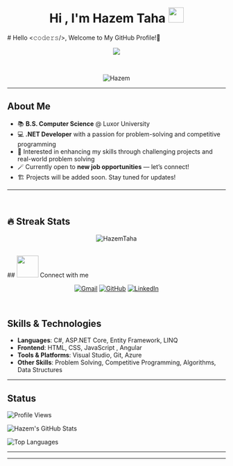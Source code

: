 <h1 align="center">Hi , I'm Hazem Taha <img src="https://media.giphy.com/media/hvRJCLFzcasrR4ia7z/giphy.gif" width="35"></h1>
# Hello <𝚌𝚘𝚍𝚎𝚛𝚜/>, Welcome to My GitHub Profile!👋

<p align="center">
  <a href="https://github.com/DenverCoder1/readme-typing-svg"><img src="https://readme-typing-svg.herokuapp.com?lines=Computer+Science+Graduate;FullStack+Web+developer+.Net+@ITI;Problem+Solver;Always%20learning%20new%20things&center=true&width=500&height=50"></a>
</p>


<br>

<p align="center"> 
	<img src="https://komarev.com/ghpvc/?username=hazemtaahaa&label=Profile%20views&color=0e75b6&style=plastic" alt="Hazem" /> 
</p>



---

## About Me

- 📚 **B.S. Computer Science** @ Luxor University  
- 💻 **.NET Developer** with a passion for problem-solving and competitive programming  
- 🌟 Interested in enhancing my skills through challenging projects and real-world problem solving  
- 🪄 Currently open to **new job opportunities** — let’s connect!  
- 🏗️ Projects will be added soon. Stay tuned for updates!  

---
<br>

## 🔥 Streak Stats
<p align="center">
  <img src="https://github-readme-streak-stats.herokuapp.com/?user=hazemtaahaa&theme=algolia" alt="HazemTaha" />
</p>

<br>
## <picture> <img src="https://media.giphy.com/media/UmbybxMJ3sRvKBV5qw/giphy.gif" width = 50px></picture> Connect with me
<p align="center">
<a href="mailto:hazemtahabasher@gmail.com"><img img src="https://img.shields.io/badge/gmail-%23EA4335.svg?style=plastic&logo=gmail&logoColor=white" alt="Gmail"/></a>
	<a href="https://github.com/hazemtaahaa"><img src="https://img.shields.io/badge/github-%23181717.svg?style=plastic&logo=github&logoColor=white" alt="GitHub"/></a>
	<a href="https://https://www.linkedin.com/in/hazem-taha-me/"><img src="https://img.shields.io/badge/linkedin-%230A66C2.svg?style=plastic&logo=linkedin&logoColor=white" alt="LinkedIn"/></a>
	
</p>

<br>

## Skills & Technologies

- **Languages**: C#, ASP.NET Core, Entity Framework, LINQ  
- **Frontend**: HTML, CSS, JavaScript , Angular
- **Tools & Platforms**: Visual Studio, Git, Azure 
- **Other Skills**: Problem Solving, Competitive Programming, Algorithms, Data Structures  

---

## Status

![Profile Views](https://komarev.com/ghpvc/?username=hazemtaahaa&color=blue&style=flat-square)

![Hazem's GitHub Stats](https://github-readme-stats.vercel.app/api?username=hazemtaahaa&show_icons=true&theme=radical)  

![Top Languages](https://github-readme-stats.vercel.app/api/top-langs/?username=hazemtaahaa&layout=compact&theme=radical)  



---


---
